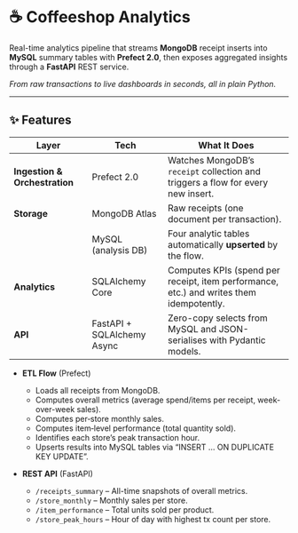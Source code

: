 # ☕ Coffeeshop Analytics

Real-time analytics pipeline that streams **MongoDB** receipt inserts into **MySQL** summary tables with **Prefect 2.0**, then exposes aggregated insights through a **FastAPI** REST service.

*From raw transactions to live dashboards in seconds, all in plain Python.*

---

## ✨ Features

| Layer | Tech | What It Does |
|-------|------|--------------|
| **Ingestion & Orchestration** | Prefect 2.0 | Watches MongoDB’s `receipt` collection and triggers a flow for every new insert. |
| **Storage** | MongoDB Atlas | Raw receipts (one document per transaction). |
|  | MySQL (analysis DB) | Four analytic tables automatically **upserted** by the flow. |
| **Analytics** | SQLAlchemy Core | Computes KPIs (spend per receipt, item performance, etc.) and writes them idempotently. |
| **API** | FastAPI + SQLAlchemy Async | Zero-copy selects from MySQL and JSON-serialises with Pydantic models. |


- **ETL Flow** (Prefect)
  - Loads all receipts from MongoDB.
  - Computes overall metrics (average spend/items per receipt, week-over-week sales).
  - Computes per‐store monthly sales.
  - Computes item‐level performance (total quantity sold).
  - Identifies each store’s peak transaction hour.
  - Upserts results into MySQL tables via “INSERT … ON DUPLICATE KEY UPDATE”.

- **REST API** (FastAPI)
  - `/receipts_summary` – All-time snapshots of overall metrics.
  - `/store_monthly` – Monthly sales per store.
  - `/item_performance` – Total units sold per product.
  - `/store_peak_hours` – Hour of day with highest tx count per store.



